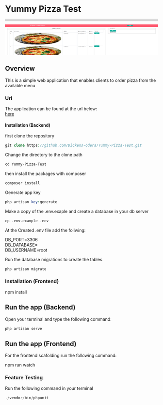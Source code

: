 # Yummy Pizza Test
---
<p align="center"><img src="public/uploads/pizza1.png" alt="pizza" style="width:100%; height:100px" class="text-center"></p>

## Overview
This is a simple web application that enables clients to order pizza from the available menu

### Url
The application can be found at the url below:<br>
 [here](https://yummy-pizza-store.herokuapp.com)
 
#### Installation (Backend)
first clone the repository
```php
git clone https://github.com/Dickens-odera/Yummy-Pizza-Test.git
```
Change the directory to the clone path
```php
cd Yummy-Pizza-Test
```
then install the packages with composer
```php
composer install
```
Generate app key
```php
php artisan key:generate
```
Make a copy of the .env.exaple and create a database in your db server
```php
cp .env.example .env
```
<p>At the Created .env file add the follwing:</p>
DB_PORT=3306<br>
DB_DATABASE=<your_database_name></br>
DB_USERNAME=root<br>

Run the database migrations to create the tables
```php
php artisan migrate
```

### Installation (Frontend)
<p>npm install</p>

## Run the app (Backend)
Open your terminal and type the following command:
```php
php artisan serve
```
## Run the app (Frontend)
For the frontend scafolding run the following command:

npm run watch

### Feature Testing
Run the following command in your terminal
```php
./vendor/bin/phpunit
```